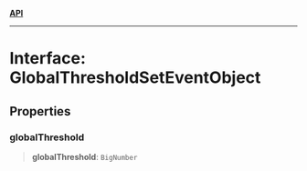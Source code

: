 [**API**](../../../README.md)

***

# Interface: GlobalThresholdSetEventObject

## Properties

### globalThreshold

> **globalThreshold**: `BigNumber`
